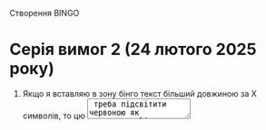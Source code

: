 Створення BINGO

# Серія вимог 2 (24 лютого 2025 року)

1. Якщо я вставляю в зону бінго текст більший довжиною за Х символів, то цю <textarea> треба підсвітити червоною як помилкову
2. Реалізувати **автоматичне** масштабування тексту так, щоб він не змінював розмір клітинки бінго
3. Коли я знаходжуся в режимі автора, я маю додаткову кнопку "Поділитися" яка дозволяє скопіювати посилання на сторінку в буфер обміну
4. Якщо відкрити сторінку за посиланням де завгодно (на іншому комп'ютері, в анонімній вкладці, у тому самому браузері) - відкривається бінго, яке було поширене на кроці 1
5. Різні посилання зберігають різний стан бінго (дивись вимогу 10 у 1 серії)
  * Тобто я можу мати дві відкриті вкладки з заповненням двох різних бінго одночасно і оновлення обох працюватиме коректно
6. Обробка
7. Змінити зберігання стану поточного бінго що редагується з locaStorage (вимога 10 у 1 серії) на хеш URL (не зберігати нічого в localStorage)
8. Додати логіку: URL має оновлюватися коли ми виходимо з редагування клітинки **якщо** в нас немає помилок (вимога 8 у 1 серії, вимога 1 у цій серії)
9. Реалізувати логіку: якщо вмістом клітинки є текст "*" - то вона завжди обрана (її не можна вимкнути)
10. Реалізувати "фавіконку": коли бінго в процесі - жовтий квадрат, коли бінго завершено - зелений квадрат, коли бінго має помилки - червоний квадрат


# Серія вимог 1 (17 лютого 2025 року)

1. [x] Якщо перемикач "режим автора" не активовано, то клік по комірці приводить до її вибору (клас `selected`)
2. [ ] Виділення будь-яких 5 елементів по горизонталі, вертикалі **або диагоналі** повинно приводити до відображення повідомлення "BINGO!" внизу і кнопки "почати знову" (зверніть увагу, кнопка і сама панель вже є в HTML)
3. [ ] Натискання кнопки "почати знову" має приховувати панель з відображенням "BINGO!" і очищати таблицю
4. [ ] Активація перемикача "режим автора" має прибирати виділення елементів та виграша
5. [ ] В режимі автора клік по комірці не має призводити до її виділення
6. [ ] В режимі автора клік по комірці має приводити до її перетворення в `<textarea>` з текстом, що на даний момент присутній в комірці
7. [ ] Клік поза `<textarea>` яку ми редагуємо, має перетворити її назад в текст, що на даний момент присутній в `<textarea>`
8. [ ] Якщо на сторінці в режимі автора знаходяться дві комірки з однаковим текстом, то вони мають бути підсвічені червоним (клас `error` в CSS)
9. [ ] При спробі оновлення сторінки, якщо ми знаходимося в режимі автора і редагуємо комірку ми маємо вивести попередження про незбережені дані
10. [ ] При оновленні сторінки всі внесені вами зміни мають бути збережені (шляхом збереження їх в localStorage)

Матеріали до серії вимог:
  * [createElement](https://developer.mozilla.org/en-US/docs/Web/API/Document/createElement)
  * [addEventListener](https://developer.mozilla.org/en-US/docs/Web/API/EventTarget/addEventListener)
  * [submit](https://developer.mozilla.org/en-US/docs/Web/API/HTMLFormElement/submit)
  * [beforeunload](https://developer.mozilla.org/en-US/docs/Web/API/Window/beforeunload_event)
  * [confirm](https://developer.mozilla.org/en-US/docs/Web/API/Window/confirm)
  * [localStorage](https://developer.mozilla.org/en-US/docs/Web/API/Window/localStorage)
  * [JSON.stringify](https://developer.mozilla.org/en-US/docs/Web/JavaScript/Reference/Global_Objects/JSON/stringify)
  * [JSON.parse](https://developer.mozilla.org/en-US/docs/Web/JavaScript/Reference/Global_Objects/JSON/parse)
